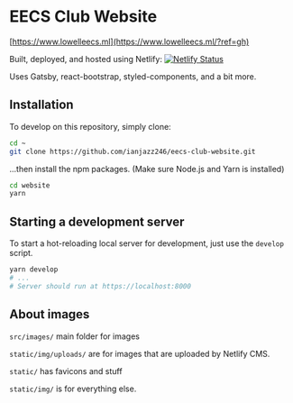 # EECS Club Website
[https://www.lowelleecs.ml](https://www.lowelleecs.ml/?ref=gh)

Built, deployed, and hosted using Netlify: 
[![Netlify Status](https://api.netlify.com/api/v1/badges/4f62ab3d-1fc4-4787-a637-d92026cb6a79/deploy-status)](https://app.netlify.com/sites/reverent-jang-69754c/deploys)

Uses Gatsby, react-bootstrap, styled-components, and a bit more.

## Installation
To develop on this repository, simply clone:
```sh
cd ~
git clone https://github.com/ianjazz246/eecs-club-website.git
```
...then install the npm packages. (Make sure Node.js and Yarn is installed)
```sh
cd website
yarn
```
## Starting a development server
To start a hot-reloading local server for development, just use the `develop` script.
```sh
yarn develop
# ...
# Server should run at https://localhost:8000
```

## About images
`src/images/` main folder for images

`static/img/uploads/` are for images that are uploaded by Netlify CMS.

`static/` has favicons and stuff

`static/img/` is for everything else.